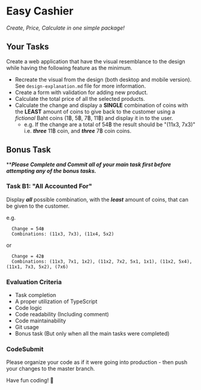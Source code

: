 # Easy Cashier
_Create, Price, Calculate in one simple package!_

## Your Tasks
Create a web application that have the visual resemblance to the design while 
having the following feature as the minimum.

- Recreate the visual from the design (both desktop and mobile version). See ```design-explanation.md``` file for more information.
- Create a form with validation for adding new product.
- Calculate the total price of all the selected products.
- Calculate the change and display a **SINGLE** combination of coins with the **LEAST** amount of coins to give back to the customer using a *fictional* Baht coins (1฿, 5฿, 7฿, 11฿) and display it in to the user.
  - e.g. If the change are a total of 54฿ the result should be "(11x3, 7x3)" i.e. __*three*__ 11฿ coin, and __*three*__ 7฿ coin coins.


## Bonus Task

****_Please Complete and Commit all of your main task first before attempting any of the bonus tasks._**

### Task B1: "All Accounted For"

Display **_all_** possible combination, with the **_least_** amount of coins, 
that can be given to the customer.

e.g. 
```
  Change = 54฿
  Combinations: (11x3, 7x3), (11x4, 5x2) 
```
or
```
  Change = 42฿
  Combinations: (11x3, 7x1, 1x2), (11x2, 7x2, 5x1, 1x1), (11x2, 5x4), (11x1, 7x3, 5x2), (7x6)
```

### Evaluation Criteria

- Task completion
- A proper utilization of TypeScript
- Code logic
- Code readability (Including comment)
- Code maintainability
- Git usage
- Bonus task (But only when all the main tasks were completed)

### CodeSubmit

Please organize your code as if it were
going into production - then push your changes to the master branch.

Have fun coding! 🚀

